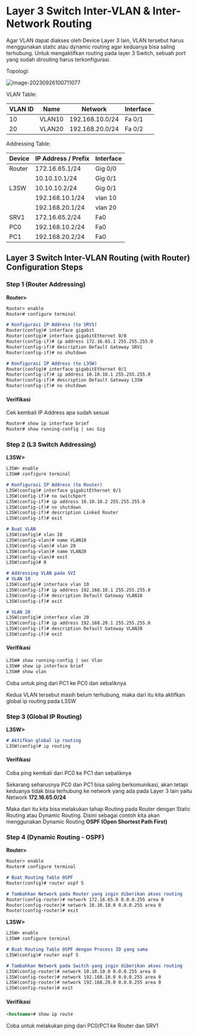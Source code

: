 # Layer 3 Switch Inter-VLAN & Inter-Network Routing

Agar VLAN dapat diakses oleh Device Layer 3 lain, VLAN tersebut harus menggunakan static atau dynamic routing agar keduanya bisa saling terhubung. Untuk mengaktifkan routing pada layer 3 Switch, sebuah port yang sudah dirouting harus terkonfigurasi. 

Topologi:

![image-20230926100711077](https://github.com/diotriandika/learn-networking/assets/109568349/831d4be0-2a08-4fa0-941b-dc042cc5994c)

VLAN Table:

| VLAN ID | Name   | Network         | Interface |
| ------- | ------ | --------------- | --------- |
| 10      | VLAN10 | 192.168.10.0/24 | Fa 0/1    |
| 20      | VLAN20 | 192.168.20.0/24 | Fa 0/2    |

Addressing Table:

| Device | IP Address / Prefix | Interface |
| ------ | ------------------- | --------- |
| Router | 172.16.65.1/24      | Gig 0/0   |
|        | 10.10.10.1/24       | Gig 0/1   |
| L3SW   | 10.10.10.2/24       | Gig 0/1   |
|        | 192.168.10.1/24     | vlan 10   |
|        | 192.168.20.1/24     | vlan 20   |
| SRV1   | 172.16.65.2/24      | Fa0       |
| PC0    | 192.168.10.2/24     | Fa0       |
| PC1    | 192.168.20.2/24     | Fa0       |

## Layer 3 Switch Inter-VLAN Routing (with Router) Configuration Steps

### Step 1 (Router Addressing)

**Router>**

```markdown
Router> enable
Router# configure terminal

# Konfigurasi IP Address (to SRV1)
Router(config)# interface gigabit
Router(config)# interface gigabitEthernet 0/0
Router(config-if)# ip address 172.16.65.1 255.255.255.0
Router(config-if)# description Default Gateway SRV1
Router(config-if)# no shutdown

# Konfigurasi IP Address (to L3SW)
Router(config)# interface gigabitEthernet 0/1
Router(config-if)# ip address 10.10.10.1 255.255.255.0
Router(config-if)# description Default Gateway L3SW
Router(config-if)# no shutdown
```

#### Verifikasi

Cek kembali IP Address apa sudah sesuai
```markdown
Router# show ip interface brief
Router# show running-config | sec Gig
```

### Step 2 (L3 Switch Addressing)

**L3SW>**

```markdown
L3SW> enable
L3SW# configure terminal

# Konfigurasi IP Address (to Router)
L3SW(config)# interface gigabitEthernet 0/1
L3SW(config-if)# no switchport
L3SW(config-if)# ip address 10.10.10.2 255.255.255.0
L3SW(config-if)# no shutdown 
L3SW(config-if)# description Linked Router
L3SW(config-if)# exit

# Buat VLAN
L3SW(config)# vlan 10
L3SW(config-vlan)# name VLAN10
L3SW(config-vlan)# vlan 20
L3SW(config-vlan)# name VLAN20
L3SW(config-vlan)# exit
L3SW(config)# 0

# Addressing VLAN pada SVI
# VLAN 10
L3SW(config)# interface vlan 10
L3SW(config-if)# ip address 192.168.10.1 255.255.255.0
L3SW(config-if)# description Default Gateway VLAN10
L3SW(config-if)# exit

# VLAN 20
L3SW(config)# interface vlan 20
L3SW(config-if)# ip address 192.168.20.1 255.255.255.0
L3SW(config-if)# description Default Gateway VLAN20
L3SW(config-if)# exit
```

#### Verifikasi

```markdown
L3SW# show running-config | sec Vlan
L3SW# show ip interface brief
L3SW# show vlan
```

Coba untuk ping dari PC1 ke PC0 dan sebaliknya

Kedua VLAN tersebut masih belum terhubung, maka dari itu kita aktifkan global ip routing pada L3SW

### Step 3 (Global IP Routing)

**L3SW>**

```markdown
# Aktifkan global ip routing
L3SW(config)# ip routing
```

#### Verifikasi

Coba ping kembali dari PC0 ke PC1 dan sebaliknya

Sekarang seharusnya PC0 dan PC1 bisa saling berkomunikasi, akan tetapi keduanya tidak bisa terhubung ke network yang ada pada Layer 3 lain yaitu Network **172.16.65.0/24**

Maka dari itu kita bisa melakukan tahap Routing pada Router dengan Static Routing atau Dynamic Routing. Disini sebagai contoh kita akan menggunakan Dynamic Routing **OSPF (Open Shortest Path First)**

### Step 4 (Dynamic Routing - OSPF)

**Router>**

```markdown
Router> enable
Router# configure terminal

# Buat Routing Table OSPF
Router(config)# router ospf 5

# Tambahkan Network pada Router yang ingin diberikan akses routing
Router(config-router)# network 172.16.65.0 0.0.0.255 area 0
Router(config-router)# network 10.10.10.0 0.0.0.255 area 0
Router(config-router)# exit
```

**L3SW>**

```markdown
L3SW> enable
L3SW# configure terminal

# Buat Routing Table OSPF dengan Process ID yang sama
L3SW(config)# router ospf 5

# Tambahkan Network pada Switch yang ingin diberikan akses routing
L3SW(config-router)# network 10.10.10.0 0.0.0.255 area 0
L3SW(config-router)# network 192.168.10.0 0.0.0.255 area 0
L3SW(config-router)# network 192.168.20.0 0.0.0.255 area 0
L3SW(config-router)# exit
```

#### Verifikasi

```markdown
<hostname># show ip route
```

Coba untuk melakukan ping dari PC0/PC1 ke Router dan SRV1


